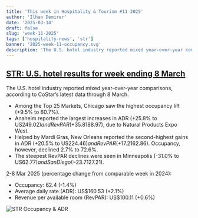 ```yaml
---
title: 'This week in Hospitality & Tourism #11 2025'
author: 'Ilhan Demirer'
date: '2025-03-14'
draft: false
slug: 'week-11-2025'
tags: ['hospitality-news', 'str']
banner: '2025-week-11-occupancy.svg'
description: 'The U.S. hotel industry reported mixed year-over-year comparisons, according to CoStar’s latest data through 8 March.'
---
```


## [STR: U.S. hotel results for week ending 8 March](https://str.com/press-release/us-hotel-results-week-ending-8-march)

The U.S. hotel industry reported mixed year-over-year comparisons, according to CoStar’s latest data through 8 March.

- Among the Top 25 Markets, Chicago saw the highest occupancy lift (+9.5% to 60.7%).
- Anaheim reported the largest increases in ADR (+25.8% to US$249.02) and RevPAR (+35.8% to US$188.97), due to Natural Products Expo West.
- Helped by Mardi Gras, New Orleans reported the second-highest gains in ADR (+20.5% to US$224.46) and RevPAR (+17.2% to US$162.86). Occupancy, however, declined 2.7% to 72.6%.
- The steepest RevPAR declines were seen in Minneapolis (-31.0% to US$62.77) and San Diego (-23.7% to US$127.21).

2-8 Mar 2025 (percentage change from comparable week in 2024):

- Occupancy: 62.4 (-1.4%)
- Average daily rate (ADR): US$160.53 (+2.1%)
- Revenue per available room (RevPAR): US$100.11 (+0.6%)

![STR Occupancy & ADR](/images/blogimages/2025-week-11-occupancy.svg)
